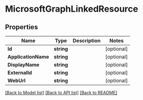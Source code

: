 # MicrosoftGraphLinkedResource

## Properties

Name | Type | Description | Notes
------------ | ------------- | ------------- | -------------
**Id** | **string** |  | [optional] 
**ApplicationName** | **string** |  | [optional] 
**DisplayName** | **string** |  | [optional] 
**ExternalId** | **string** |  | [optional] 
**WebUrl** | **string** |  | [optional] 

[[Back to Model list]](../README.md#documentation-for-models) [[Back to API list]](../README.md#documentation-for-api-endpoints) [[Back to README]](../README.md)


